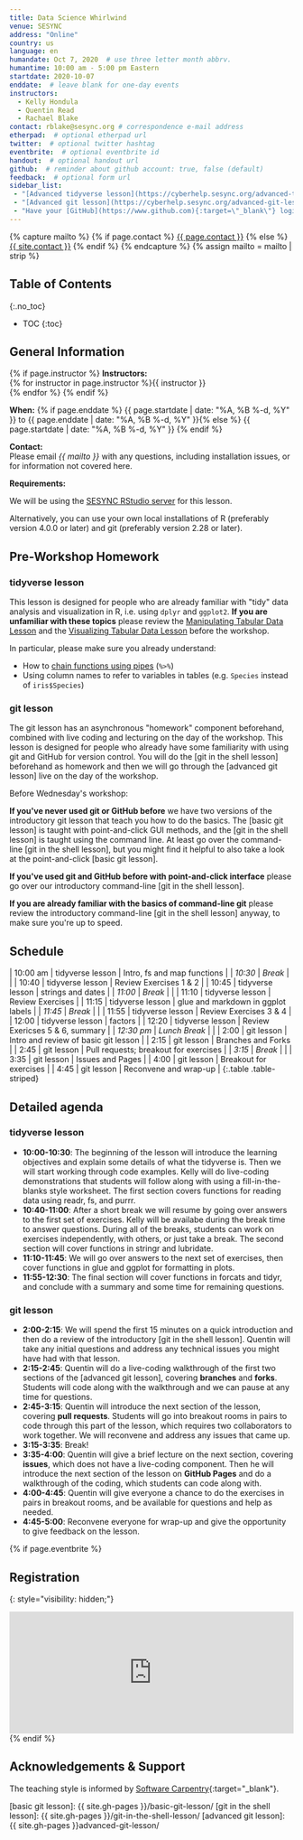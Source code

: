 ```yaml
---
title: Data Science Whirlwind
venue: SESYNC
address: "Online"
country: us
language: en
humandate: Oct 7, 2020  # use three letter month abbrv.
humantime: 10:00 am - 5:00 pm Eastern
startdate: 2020-10-07
enddate:  # leave blank for one-day events
instructors:
  - Kelly Hondula
  - Quentin Read
  - Rachael Blake
contact: rblake@sesync.org # correspondence e-mail address
etherpad:  # optional etherpad url
twitter:  # optional twitter hashtag
eventbrite:  # optional eventbrite id
handout:  # optional handout url
github:  # reminder about github account: true, false (default)
feedback:  # optional form url
sidebar_list:
 - "[Advanced tidyverse lesson](https://cyberhelp.sesync.org/advanced-tidyverse-lesson/){:target=\"_blank\"}"
 - "[Advanced git lesson](https://cyberhelp.sesync.org/advanced-git-lesson/){:target=\"_blank\"}"
 - "Have your [GitHub](https://www.github.com){:target=\"_blank\"} login handy!"
---
```


{% capture mailto %}
{% if page.contact %}
  <a href='mailto:{{page.contact}}'>{{ page.contact }}</a>
{% else %}
  <a href='mailto:{{site.contact}}'>{{ site.contact }}</a>
{% endif %}
{% endcapture %}
{% assign mailto = mailto | strip %}

## Table of Contents
{:.no_toc}

* TOC
{:toc}

## General Information

[//]: # " Write event description. "

{% if page.instructor %}
**Instructors:**  
{% for instructor in page.instructor %}{{ instructor }}  
{% endfor %}
{% endif %}

**When:**   {% if page.enddate %}
{{ page.startdate | date: "%A, %B %-d, %Y" }} to {{ page.enddate | date: "%A, %B %-d, %Y" }}{% else %}
{{ page.startdate | date: "%A, %B %-d, %Y" }}
{% endif %}

**Contact:**  
Please email *{{ mailto }}* with any questions, including installation issues, or for information not covered here.

**Requirements:**  

We will be using the [SESYNC RStudio server](https://rstudio.sesync.org) for this lesson. 

Alternatively, you can use your own local installations of R (preferably version 4.0.0 or later) and git (preferably version 2.28 or later).

## Pre-Workshop Homework

### tidyverse lesson

This lesson is designed for people who are already familiar with "tidy" data analysis and visualization in R, i.e. using `dplyr` and `ggplot2`. **If you are unfamiliar with these topics** please review the [Manipulating Tabular Data Lesson](https://cyberhelp.sesync.org/census-data-manipulation-in-R-lesson/) and the [Visualizing Tabular Data Lesson](https://cyberhelp.sesync.org/graphics-with-ggplot2-lesson/) before the workshop. 

In particular, please make sure you already understand: 

* How to [chain functions using pipes](https://cyberhelp.sesync.org/census-data-manipulation-in-R-lesson/#chaining-functions) (`%>%`)
* Using column names to refer to variables in tables (e.g. `Species` instead of `iris$Species`)

### git lesson

The git lesson has an asynchronous "homework" component beforehand, combined with live coding and lecturing on the day of the workshop. This lesson is designed for people who already have some familiarity with using git and GitHub for version control. You will do the [git in the shell lesson] beforehand as homework and then we will go through the [advanced git lesson] live on the day of the workshop.

Before Wednesday's workshop:

**If you've never used git or GitHub before** we have two versions of the introductory git lesson that teach you how to do the basics. The [basic git lesson] is taught with point-and-click GUI methods, and the [git in the shell lesson] is taught using the command line. At least go over the command-line [git in the shell lesson], but you might find it helpful to also take a look at the point-and-click [basic git lesson].

**If you've used git and GitHub before with point-and-click interface** please go over our introductory command-line [git in the shell lesson].

**If you are already familiar with the basics of command-line git** please review the introductory command-line [git in the shell lesson] anyway, to make sure you're up to speed.

## Schedule

[//]: # " Edit this table to show the agenda. "

|   10:00 am | tidyverse lesson | Intro, fs and map functions                  |
|    *10:30* | *Break*          |                                              |
|      10:40 | tidyverse lesson | Review Exercises 1 & 2                       |
|      10:45 | tidyverse lesson | strings and dates                            |
|   *11:00*  | *Break*          |                                              |
|      11:10 | tidyverse lesson | Review Exercises                             |
|      11:15 | tidyverse lesson | glue and markdown in ggplot labels           |
|    *11:45* | *Break*          |                                              |
|      11:55 | tidyverse lesson | Review Exercises 3 & 4                       |
|      12:00 | tidyverse lesson | factors                                      |
|      12:20 | tidyverse lesson | Review Exericses 5 & 6, summary              |
| *12:30 pm* | *Lunch Break*    |                                              |
|       2:00 | git lesson       | Intro and review of basic git lesson         |
|       2:15 | git lesson       | Branches and Forks                           |
|       2:45 | git lesson       | Pull requests; breakout for exercises        |
|     *3:15* | *Break*          |                                              |
|       3:35 | git lesson       | Issues and Pages                             |
|       4:00 | git lesson       | Breakout for exercises                       |
|       4:45 | git lesson       | Reconvene and wrap-up                        |
{:.table .table-striped}

## Detailed agenda 

### tidyverse lesson

- **10:00-10:30**: The beginning of the lesson will introduce the learning objectives and explain some details of what the tidyverse is. Then we will start working through code examples. Kelly will do live-coding demonstrations that students will follow along with using a fill-in-the-blanks style worksheet. The first section covers functions for reading data using readr, fs, and purrr.
- **10:40-11:00**: After a short break we will resume by going over answers to the first set of exercises. Kelly will be availabe during the break time to answer questions. During all of the breaks, students can work on exercises independently, with others, or just take a break. The second section will cover functions in stringr and lubridate.
- **11:10-11:45**: We will go over answers to the next set of exercises, then cover functions in glue and ggplot for formatting in plots. 
- **11:55-12:30**: The final section will cover functions in forcats and tidyr, and conclude with a summary and some time for remaining questions. 

### git lesson

- **2:00-2:15**: We will spend the first 15 minutes on a quick introduction and then do a review of the introductory [git in the shell lesson]. Quentin will take any initial questions and address any technical issues you might have had with that lesson. 
- **2:15-2:45**: Quentin will do a live-coding walkthrough of the first two sections of the [advanced git lesson], covering **branches** and **forks**. Students will code along with the walkthrough and we can pause at any time for questions.
- **2:45-3:15**: Quentin will introduce the next section of the lesson, covering **pull requests**. Students will go into breakout rooms in pairs to code through this part of the lesson, which requires two collaborators to work together. We will reconvene and address any issues that came up.
- **3:15-3:35**: Break!
- **3:35-4:00**: Quentin will give a brief lecture on the next section, covering **issues**, which does not have a live-coding component. Then he will introduce the next section of the lesson on **GitHub Pages** and do a walkthrough of the coding, which students can code along with.
- **4:00-4:45**: Quentin will give everyone a chance to do the exercises in pairs in breakout rooms, and be available for questions and help as needed.
- **4:45-5:00**: Reconvene everyone for wrap-up and give the opportunity to give feedback on the lesson.

{% if page.eventbrite %}
## Registration
{: style="visibility: hidden;"}

<iframe src="https://www.eventbrite.com/tickets-external?eid={{ page.eventbrite }}&ref=etckt" frameborder="0" width="100%" height="216px" scrolling="no"></iframe>
{% endif %}

## Acknowledgements & Support

The teaching style is informed by [Software  Carpentry](http://software-carpentry.org){:target="_blank"}.

[//]: # " Specify any referenced links with the appropriate url. "
[//]: # " {{ site.gh-pages }} points to the root of the SESYNC-CI organization. "

[basic git lesson]: {{ site.gh-pages }}/basic-git-lesson/
[git in the shell lesson]: {{ site.gh-pages }}/git-in-the-shell-lesson/
[advanced git lesson]: {{ site.gh-pages }}advanced-git-lesson/
